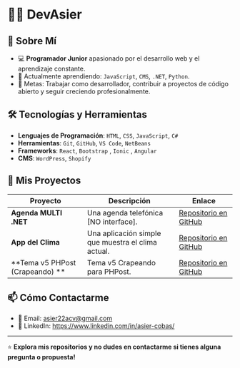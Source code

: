 # 👨‍💻 DevAsier

## 📖 Sobre Mí
- 💻 **Programador Junior** apasionado por el desarrollo web y el aprendizaje constante.
- 🌱 Actualmente aprendiendo: `JavaScript`, `CMS`, `.NET`, `Python`.
- 🎯 Metas: Trabajar como desarrollador, contribuir a proyectos de código abierto y seguir creciendo profesionalmente.

## 🛠️ Tecnologías y Herramientas
- **Lenguajes de Programación**: `HTML`, `CSS`, `JavaScript`, `C#`
- **Herramientas**: `Git`, `GitHub`, `VS Code`, `NetBeans`
- **Frameworks**: `React`, `Bootstrap` , `Ionic` , `Angular`
- **CMS**: `WordPress`, `Shopify`

## 📂 Mis Proyectos
| Proyecto           | Descripción                                     | Enlace                                  |
|--------------------|-------------------------------------------------|-----------------------------------------|
| **Agenda MULTI .NET**          | Una agenda telefónica [NO interface].             | [Repositorio en GitHub](https://github.com/DevAsier/agenda-net) |
| **App del Clima**   | Una aplicación simple que muestra el clima actual. | [Repositorio en GitHub](https://github.com/DevAsier/ClimaApp) |
| **Tema v5 PHPost (Crapeando) ** | Tema v5 Crapeando para PHPost.            | [Repositorio en GitHub](https://github.com/DevAsier/Crapeando) |

## 📫 Cómo Contactarme
- 📧 Email: asier22acv@gmail.com
- 💼 LinkedIn: https://www.linkedin.com/in/asier-cobas/

---

⭐ **Explora mis repositorios y no dudes en contactarme si tienes alguna pregunta o propuesta!**
